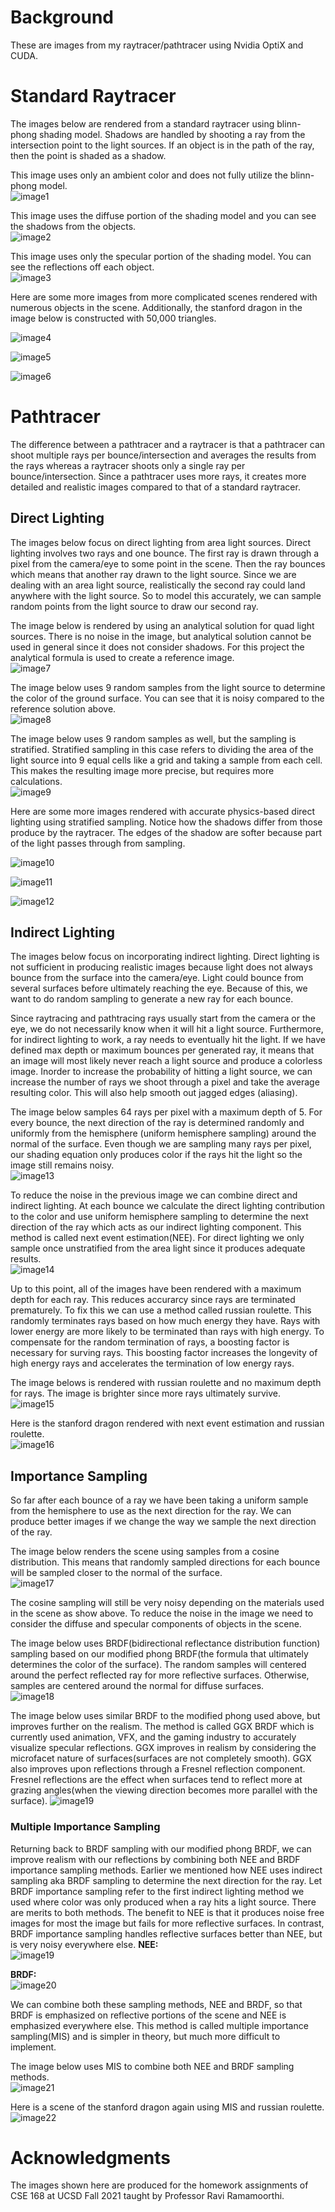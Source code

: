 # Background

These are images from my raytracer/pathtracer using Nvidia OptiX and CUDA. 

# Standard Raytracer

The images below are rendered from a standard raytracer using blinn-phong shading model. Shadows are handled by shooting a ray from the intersection point to the light sources. If an object is in the path of the ray, then the point is shaded as a shadow.

This image uses only an ambient color and does not fully utilize the blinn-phong model.   
![image1](images/hw1/scene4-ambient.png)

This image uses the diffuse portion of the shading model and you can see the shadows from the objects.   
![image2](images/hw1/scene4-diffuse.png)

This image uses only the specular portion of the shading model. You can see the reflections off each object.   
![image3](images/hw1/scene4-specular.png)

Here are some more images from more complicated scenes rendered with numerous objects in the scene. Additionally, the stanford dragon in the image below is constructed with 50,000 triangles.

![image4](images/hw1/scene5.png)

![image5](images/hw1/scene6.png)

![image6](images/hw1/scene7.png)

# Pathtracer

The difference between a pathtracer and a raytracer is that a pathtracer can shoot multiple rays per bounce/intersection and averages the results from the rays whereas a raytracer shoots only a single ray per bounce/intersection. Since a pathtracer uses more rays, it creates more detailed and realistic images compared to that of a standard raytracer.

## Direct Lighting

The images below focus on direct lighting from area light sources. Direct lighting involves two rays and one bounce. The first ray is drawn through a pixel from the camera/eye to some point in the scene. Then the ray bounces which means that another ray drawn to the light source. Since we are dealing with an area light source, realistically the second ray could land anywhere with the light source. So to model this accurately, we can sample random points from the light source to draw our second ray. 

The image below is rendered by using an analytical solution for quad light sources. There is no noise in the image, but analytical solution cannot be used in general since it does not consider shadows. For this project the analytical formula is used to create a reference image.   
![image7](images/hw2/analytic.png)

The image below uses 9 random samples from the light source to determine the color of the ground surface. You can see that it is noisy compared to the reference solution above.   
![image8](images/hw2/direct9.png)

The image below uses 9 random samples as well, but the sampling is stratified. Stratified sampling in this case refers to dividing the area of the light source into 9 equal cells like a grid and taking a sample from each cell. This makes the resulting image more precise, but requires more calculations.   
![image9](images/hw2/direct3x3.png)

Here are some more images rendered with accurate physics-based direct lighting using stratified sampling. Notice how the shadows differ from those produce by the raytracer. The edges of the shadow are softer because part of the light passes through from sampling. 

![image10](images/hw2/sphere.png)

![image11](images/hw2/cornell.png)

![image12](images/hw2/dragon.png)

## Indirect Lighting

The images below focus on incorporating indirect lighting. Direct lighting is not sufficient in producing realistic images because light does not always bounce from the surface into the camera/eye. Light could bounce from several surfaces before ultimately reaching the eye. Because of this, we want to do random sampling to generate a new ray for each bounce. 

Since raytracing and pathtracing rays usually start from the camera or the eye, we do not necessarily know when it will hit a light source. Furthermore, for indirect lighting to work, a ray needs to eventually hit the light. If we have defined max depth or maximum bounces per generated ray, it means that an image will most likely never reach a light source and produce a colorless image. Inorder to increase the probability of hitting a light source, we can increase the number of rays we shoot through a pixel and take the average resulting color. This will also help smooth out jagged edges (aliasing). 

The image below samples 64 rays per pixel with a maximum depth of 5. For every bounce, the next direction of the ray is determined randomly and uniformly from the hemisphere (uniform hemisphere sampling) around the normal of the surface. Even though we are sampling many rays per pixel, our shading equation only produces color if the rays hit the light so the image still remains noisy.   
![image13](images/hw3/cornellSimple.png)

To reduce the noise in the previous image we can combine direct and indirect lighting. At each bounce we calculate the direct lighting contribution to the color and use uniform hemisphere sampling to determine the next direction of the ray which acts as our indirect lighting component. This method is called next event estimation(NEE). For direct lighting we only sample once unstratified from the area light since it produces adequate results.    
![image14](images/hw3/cornellNEE.png)

Up to this point, all of the images have been rendered with a maximum depth for each ray. This reduces accurarcy since rays are terminated prematurely. To fix this we can use a method called russian roulette. This randomly terminates rays based on how much energy they have. Rays with lower energy are more likely to be terminated than rays with high energy. To compensate for the random termination of rays, a boosting factor is necessary for surving rays. This boosting factor increases the longevity of high energy rays and accelerates the termination of low energy rays. 

The image belows is rendered with russian roulette and no maximum depth for rays. The image is brighter since more rays ultimately survive.   
![image15](images/hw3/cornellRR.png)

Here is the stanford dragon rendered with next event estimation and russian roulette.   
![image16](images/hw3/dragon.png)

## Importance Sampling

So far after each bounce of a ray we have been taking a uniform sample from the hemisphere to use as the next direction for the ray. We can produce better images if we change the way we sample the next direction of the ray.

The image below renders the scene using samples from a cosine distribution. This means that randomly sampled directions for each bounce will be sampled closer to the normal of the surface.   
![image17](images/hw4/cornellCosine.png)

The cosine sampling will still be very noisy depending on the materials used in the scene as show above. To reduce the noise in the image we need to consider the diffuse and specular components of objects in the scene.

The image below uses BRDF(bidirectional reflectance distribution function) sampling based on our modified phong BRDF(the formula that ultimately determines the color of the surface). The random samples will centered around the perfect reflected ray for more reflective surfaces. Otherwise, samples are centered around the normal for diffuse surfaces.   
![image18](images/hw4/cornellBRDF.png)

The image below uses similar BRDF to the modified phong used above, but improves further on the realism. The method is called GGX BRDF which is currently used animation, VFX, and the gaming industry to accurately visualize specular reflections. GGX improves in realism by considering the microfacet nature of surfaces(surfaces are not completely smooth). GGX also improves upon reflections through a Fresnel reflection component. Fresnel reflections are the effect when surfaces tend to reflect more at grazing angles(when the viewing direction becomes more parallel with the surface).
![image19](images/hw4/ggx.png)


### Multiple Importance Sampling
Returning back to BRDF sampling with our modified phong BRDF, we can improve realism with our reflections by combining both NEE and BRDF importance sampling methods. Earlier we mentioned how NEE uses indirect sampling aka BRDF sampling to determine the next direction for the ray. Let BRDF importance sampling refer to the first indirect lighting method we used where color was only produced when a ray hits a light source. There are merits to both methods. The benefit to NEE is that it produces noise free images for most the image but fails for more reflective surfaces. In contrast, BRDF importance sampling handles reflective surfaces better than NEE, but is very noisy everywhere else.
**NEE:**    
![image19](images/hw4/mis_nee.png)
    
**BRDF:**    
![image20](images/hw4/mis_brdf.png)

We can combine both these sampling methods, NEE and BRDF, so that BRDF is emphasized on reflective portions of the scene and NEE is emphasized everywhere else. This method is called multiple importance sampling(MIS) and is simpler in theory, but much more difficult to implement.

The image below uses MIS to combine both NEE and BRDF sampling methods.   
![image21](images/hw4/mis.png)

Here is a scene of the stanford dragon again using MIS and russian roulette. 
![image22](images/hw4/dragon.png)

# Acknowledgments

The images shown here are produced for the homework assignments of CSE 168 at UCSD Fall 2021 taught by Professor Ravi Ramamoorthi.
